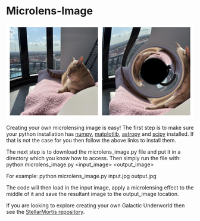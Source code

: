 # Microlens-Image

![Example Image](warped_cat.jpg)

Creating your own microlensing image is easy! The first step is to make sure your python installation has [numpy](https://numpy.org/install/), [matplotlib](https://matplotlib.org/stable/install/index.html), [astropy](https://www.astropy.org/) and [scipy](https://scipy.org/install/) installed. If that is not the case for you then follow the above links to install them.

The next step is to download the microlens_image.py file and put it in a directory which you know how to access. Then simply run the file with:
    python microlens_image.py <input_image> <output_image>

For example:
    python microlens_image.py input.jpg output.jpg

The code will then load in the input image, apply a microlensing effect to the middle of it and save the resultant image to the output_image location. 

If you are looking to explore creating your own Galactic Underworld then see the [StellarMortis repository](https://github.com/David-Sweeney/StellarMortis).
